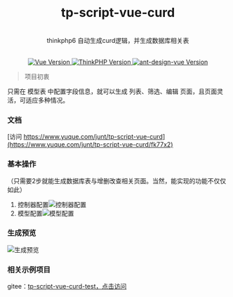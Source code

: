 <div align="center">
 <br>
<h1 align="center">tp-script-vue-curd</h1>
 <br>
thinkphp6 自动生成curd逻辑，并生成数据库相关表
 <br>
</div>
 <br>
<p align="center">
    <a href="#">
        <img src="https://img.shields.io/badge/Vue-3.0.0+-green.svg" alt="Vue Version">
    </a>
    <a href="#">
        <img src="https://img.shields.io/badge/ThinkPHP-6.0.0+-green.svg" alt="ThinkPHP Version">
    </a>
      <a href="#">
        <img src="https://img.shields.io/badge/ant design vue-2.0.0+-green.svg" alt="ant-design-vue Version">
    </a>
</p>

> 项目初衷

只需在 模型表 中配置字段信息，就可以生成 列表、筛选、编辑 页面，且页面灵活，可适应多种情况。


### 文档
[访问 https://www.yuque.com/junt/tp-script-vue-curd](https://www.yuque.com/junt/tp-script-vue-curd/fk77x2)

### 基本操作
（只需要2步就能生成数据库表与增删改查相关页面。当然，能实现的功能不仅仅如此）

1. 控制器配置![控制器配置](https://images.gitee.com/uploads/images/2021/0918/110550_a8ac9f05_370098.png "1.png")
2. 模型配置![模型配置](https://images.gitee.com/uploads/images/2021/0918/110127_99443e21_370098.png "2.png")

### 生成预览
![生成预览](https://images.gitee.com/uploads/images/2021/0918/111606_2e412548_370098.gif)
### 相关示例项目

gitee：[tp-script-vue-curd-test，点击访问](https://gitee.com/tjztjspz/tp-script-vue-curd-test)


